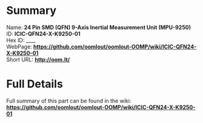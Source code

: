 
Summary
=================
  
Name: __24 Pin SMD (QFN) 9-Axis Inertial Measurement Unit (MPU-9250)__    
ID: __ICIC-QFN24-X-K9250-01__   
Hex ID: ____   
WebPage: __https://github.com/oomlout/oomlout-OOMP/wiki/ICIC-QFN24-X-K9250-01__   
Short URL: __http://oom.lt/__   

Full Details
==========================
Full summary of this part can be found in the wiki:   
__https://github.com/oomlout/oomlout-OOMP/wiki/ICIC-QFN24-X-K9250-01__    


